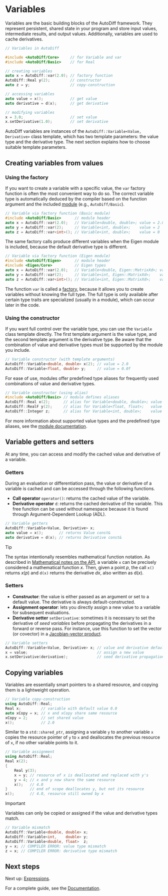 # Variables

Variables are the basic building blocks of the AutoDiff framework.
They represent persistent, shared state in your program and store input values, intermediate results, and output values.
Additionally, variables are used to cache derivatives.

```cpp
// Variables in AutoDiff

#include <AutoDiff/Core>     // for Variable and var
#include <AutoDiff/Basic>    // for Real

// creating variables
auto x = AutoDiff::var(2.0); // factory function
AutoDiff::Real y(2);         // constructor
auto z = y;                  // copy-construction

// accessing variables
auto value = x();            // get value
auto derivative = d(x);      // get derivative

// modifying variables
x = 3.0;                     // set value
x.setDerivative(1.0);        // set derivative
```

AutoDiff variables are instances of the `AutoDiff::Variable<Value, Derivative>` class template, which has two template parameters: the value type and the derivative type.
The next section explains how to choose suitable template parameters.

## Creating variables from values

### Using the factory

If you want to create a variable with a specific value, the `var` factory function is often the most convenient way to do so.
The correct variable type is automatically deduced by the compiler based on the function argument and the included [module](../index.md#modules) (e.g., `AutoDiff/Basic`).

```cpp
// Variable via factory function (Basic module)
#include <AutoDiff/Basic>      // module header
auto x = AutoDiff::var(2.0);   // Variable<double, double>; value = 2.0
auto y = AutoDiff::var(2);     // Variable<int, double>;    value = 2
auto z = AutoDiff::var<int>(); // Variable<int, double>;    value = 0
```

The same factory calls produce different variables when the Eigen module is included, because the default derivative type is different.

```cpp
// Variable via factory function (Eigen module)
#include <AutoDiff/Eigen>      // module header
#include <Eigen/Core>          // Eigen types
auto x = AutoDiff::var(2.0);   // Variable<double, Eigen::MatrixXd>; value = 2.0
auto y = AutoDiff::var(2);     // Variable<int, Eigen::MatrixXd>;    value = 2
auto z = AutoDiff::var<int>(); // Variable<int, Eigen::MatrixXd>;    value = 0
```

The function `var` is called a [factory](https://en.wikipedia.org/wiki/Factory_method_pattern), because it allows you to create variables without knowing the full type.
The full type is only available after certain type traits are specialized (usually in a module), which can occur later in the code.

### Using the constructor

If you want full control over the variable type, you can use the `Variable` class template directly.
The first template argument is the value type, and the second template argument is the derivative type.
Be aware that the combination of value and derivative types must be supported by the module you include.

```cpp
// Variable constructor (with template arguments)
AutoDiff::Variable<double, double> x(2); // value = 2.0
AutoDiff::Variable<float, double> y;     // value = 0.0f
```

For ease of use, modules offer predefined type aliases for frequently used combinations of value and derivative types.

```cpp
// Variable constructor (using alias)
#include <AutoDiff/Basic> // module defines aliases
AutoDiff::Real x(2);      // alias for Variable<double, double>; value = 2.0
AutoDiff::RealF y(2);     // alias for Variable<float, float>;   value = 2.0f
AutoDiff::Integer z;      // alias for Variable<int, double>;    value = 0
```

For more information about supported value types and the predefined type aliases, see the [module documentation](../index.md#modules).

## Variable getters and setters

At any time, you can access and modify the cached value and derivative of a variable.

### Getters

During an evaluation or differentiation pass, the value or derivative of a variable is cached and can be accessed through the following functions.

- **Call operator** `operator()`: returns the cached value of the variable.
- **Derivative operator** `d`: returns the cached derivative of the variable.
  This free function can be used without namespace because it is found through Argument-Dependent Lookup (ADL).

```cpp
// Variable getters
AutoDiff::Variable<Value, Derivative> x;
auto value = x();       // returns Value const&
auto derivative = d(x); // returns Derivative const&
```

> [!TIP]
> The syntax intentionally resembles mathematical function notation.
As described in [Mathematical notes on the API](../math/api-math.md), a variable `x` can be precisely considered a mathematical function $x$.
> Then, given a point $p$, the call `x()` returns $x(p)$ and `d(x)` returns the derivative $dx$, also written as $\mathrm{d}(x)$.

### Setters

- **Constructor**: the value is either passed as an argument or set to a default value.
  The derivative is always default-constructed.
- **Assignment operator**: lets you directly assign a new value to a variable for subsequent evaluations.
- **Derivative setter** `setDerivative`: sometimes it is necessary to set the derivative of *seed variables* before propagating the derivatives in a forward or reverse pass.
  For instance, use this function to set the vector (or covector) in a [Jacobian-vector product](../applications.md#jacobian-vector-products).

```cpp
// Variable setters
AutoDiff::Variable<Value, Derivative> x; // value and derivative default-constructed
x = value;                               // assign a new value
x.setDerivative(derivative);             // seed derivative propagation
```

## Copying variables

Variables are essentially smart pointers to a shared resource, and copying them is a lightweight operation.

```cpp
// Variable copy-construction
using AutoDiff::Real;
Real x;         // variable with default value 0.0
auto xCopy = x; // x and xCopy share same resource
xCopy = 2;      // set shared value
x();            // 2.0
```

Similar to a `std::shared_ptr`, assigning a variable `y` to another variable `x` copies the resource pointer of `y` to `x` and deallocates the previous resource of `x`, if no other variable points to it.

```cpp
// Variable assignment
using AutoDiff::Real;
Real x(2);
{
    Real y(3);
    x = y; // resource of x is deallocated and replaced with y's
    y = 4; // x and y now share the same resource
    x();   // 4.0
}          // end of scope deallocates y, but not its resource
x();       // 4.0, resource still owned by x
```

> [!IMPORTANT]
> Variables can only be copied or assigned if the value and derivative types match.
>
> ```cpp
> // Variable mismatch
> AutoDiff::Variable<double, double> x;
> AutoDiff::Variable<int,    double> y;
> AutoDiff::Variable<double, float>  z;
> y = x; // COMPILER ERROR: value type mismatch
> z = x; // COMPILER ERROR: derivative type mismatch
> ```

## Next steps

Next up: [Expressions](expression.md).

For a complete guide, see the [Documentation](../index.md).
